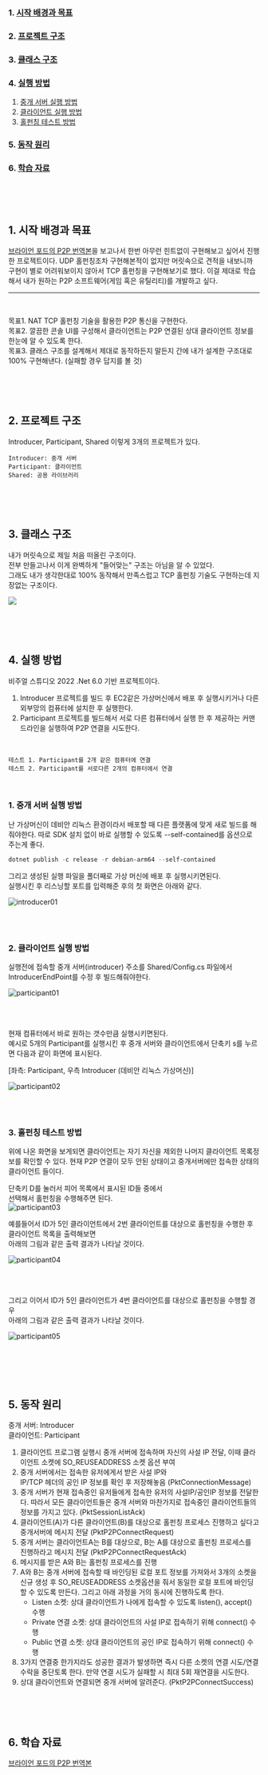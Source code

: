 ### 1. <a href="#_1" id="li_1">시작 배경과 목표</a>
### 2. <a href="#_2" id="li_2">프로젝트 구조</a>
### 3. <a href="#_3" id="li_3">클래스 구조</a>
### 4. <a href="#_4" id="li_4">실행 방법</a>
1. <a href="#_4_1" id="li_4_1">중개 서버 실행 방법</a>
2. <a href="#_4_2" id="li_4_2">클라이언트 실행 방법</a>
3. <a href="#_4_3" id="li_4_3">홀펀칭 테스트 방법</a>
### 5. <a href="#_5" id="li_5">동작 원리</a>
### 6. <a href="#_6" id="li_6">학습 자료</a>

<br>
<br>
<br>

## 1. 시작 배경과 목표 <a href="#_1" id="_1"></a>

[브라이언 포드의 P2P 번역본](https://github.com/yjd6808/_YJD_BF_p2pnat)을 보고나서 한번 아무런 힌트없이 구현해보고 싶어서 진행한 
프로젝트이다. UDP 홀펀칭조차 구현해본적이 없지만 머릿속으로 견적을 내보니까 구현이 별로 어려워보이지 않아서 TCP 홀펀칭을 구현해보기로 했다. 이걸 제대로 학습해서 내가 원하는 P2P 소프트웨어(게임 혹은 유틸리티)를 개발하고 싶다.

---

<br>

목표1. NAT TCP 홀펀칭 기술을 활용한 P2P 통신을 구현한다.  
목표2. 깔끔한 콘솔 UI를 구성해서 클라이언트는 P2P 연결된 상대 클라이언트 정보를 한눈에 알 수 있도록 한다.  
목표3. 클래스 구조를 설계해서 제대로 동작하든지 말든지 간에 내가 설계한 구조대로 100% 구현해낸다. (실패할 경우 답지를 볼 것)  


<br>
<br>
<br>

## 2. 프로젝트 구조 <a href="#_2" id="_2"></a>

Introducer, Participant, Shared 이렇게 3개의 프로젝트가 있다.  

    Introducer: 중개 서버
    Participant: 클라이언트
    Shared: 공용 라이브러리


<br>
<br>
<br>

## 3. 클래스 구조 <a href="#_3" id="_3"></a>

내가 머릿속으로 제일 처음 떠올린 구조이다.  
전부 만들고나서 이게 완벽하게 "들어맞는" 구조는 아님을 알 수 있었다.  
그래도 내가 생각한대로 100% 동작해서 만족스럽고 TCP 홀펀칭 기술도 구현하는데 지장없는 구조이다.

![](./Documents/Images/class_structure.png)



<br>
<br>
<br>

## 4. 실행 방법 <a href="#_4" id="_4"></a>

비주얼 스튜디오 2022 .Net 6.0 기반 프로젝트이다.  

1. Introducer 프로젝트를 빌드 후 EC2같은 가상머신에서 배포 후 실행시키거나 다른 외부망의 컴퓨터에 설치한 후 실행한다.
2. Participant 프로젝트를 빌드해서 서로 다른 컴퓨터에서 실행 한 후 제공하는 커맨드라인을 실행하여 P2P 연결을 시도한다.

<br>
    
    테스트 1. Participant를 2개 같은 컴퓨터에 연결
    테스트 2. Participant를 서로다른 2개의 컴퓨터에서 연결

<br>

### 1. <b>중개 서버 실행 방법</b><a href="#_4_1" id="_4_1"></a>

난 가상머신이 데비안 리눅스 환경이라서 배포할 때 다른 플랫폼에 맞게 새로 빌드를 해줘야한다. 따로 SDK 설치 없이 바로 실행할 수 있도록 --self-contained를 옵션으로 주는게 좋다.

```powershell
dotnet publish -c release -r debian-arm64 --self-contained
```

그리고 생성된 실행 파일을 폴더째로 가상 머신에 배포 후 실행시키면된다.  
실행시킨 후 리스닝할 포트를 입력해준 후의 첫 화면은 아래와 같다.

![introducer01](./Documents/Images/introducer01.png)


<br>
<br>


### 2. <b>클라이언트 실행 방법</b><a href="#_4_2" id="_4_2"></a>

실행전에 접속할 중개 서버(introducer) 주소를 Shared/Config.cs 파일에서  
IntroducerEndPoint를 수정 후 빌드해줘야한다.

![participant01](./Documents/Images/participant01.png)

<br>
<br>

현재 컴퓨터에서 바로 원하는 갯수만큼 실행시키면된다.  
예시로 5개의 Participant를 실행시킨 후 중개 서버와 클라이언트에서 단축키 s를 누르면 다음과 같이 화면에 표시된다.

[좌측: Participant, 우측 Introducer (데비안 리눅스 가상머신)]

![participant02](./Documents/Images/participant02.png)

<br>
<br>

### 3. <b>홀펀칭 테스트 방법</b><a href="#_4_3" id="_4_3"></a>

위에 나온 화면을 보게되면 클라이언트는 자기 자신을 제외한 나머지 클라이언트 목록정보를 확인할 수 있다. 현재 P2P 연결이 모두 안된 상태이고 중개서버에만 접속한 상태의 클라이언트 들이다.

단축키 D를 눌러서 피어 목록에서 표시된 ID들 중에서   
선택해서 홀펀칭을 수행해주면 된다.  
![participant03](./Documents/Images/participant03.png)

예를들어서 ID가 5인 클라이언트에서 2번 클라이언트를 대상으로 홀펀칭을 수행한 후 클라이언트 목록을 출력해보면  
아래의 그림과 같은 출력 결과가 나타날 것이다.

![participant04](./Documents/Images/participant04.png)

<br>
<br>

그리고 이어서 ID가 5인 클라이언트가 4번 클라이언트를 대상으로
홀펀칭을 수행할 경우  
아래의 그림과 같은 출력 결과가 나타날 것이다.

![participant05](./Documents/Images/participant05.png)

<br>
<br>
<br>
<br>


## 5. 동작 원리 <a href="#_5" id="_5"></a>

중개 서버: Introducer  
클라이언트: Participant

 1. 클라이언트 프로그램 실행시 중개 서버에 접속하며 자신의 사설 IP 전달,
    이때 클라이언트 소켓에 SO_REUSEADDRESS 소켓 옵션 부여
 2. 중개 서버에서는 접속한 유저에게서 받은 사설 IP와  
    IP/TCP 헤더의 공인 IP 정보를 확인 후 저장해놓음 (PktConnectionMessage)
 3. 중개 서버가 현재 접속중인 유저들에게 접속한 유저의 사설IP/공인IP 정보를 전달한다. 따라서 모든 클라이언트들은 중개 서버와 마찬가지로 접속중인 클라이언트들의 정보를 가지고 있다. (PktSessionListAck)
 4. 클라이언트(A)가 다른 클라이언트(B)를 대상으로 홀펀칭 프로세스 진행하고 싶다고 중개서버에 메시지 전달 (PktP2PConnectRequest)
 5. 중개 서버는 클라이언트A는 B를 대상으로, B는 A를 대상으로 홀펀칭 프로세스를 진행하라고 메시지 전달 (PktP2PConnectRequestAck)
 6. 메시지를 받은 A와 B는 홀펀칭 프로세스를 진행
 7. A와 B는 중개 서버에 접속할 때 바인딩된 로컬 포트 정보를 가져와서 3개의 소켓을 신규 생성 후 SO_REUSEADDRESS 소켓옵션을 줘서 동일한 로컬 포트에 바인딩할 수 있도록 만든다. 그리고 아래 과정을 거의 동시에 진행하도록 한다.
    - Listen 소켓: 상대 클라이언트가 나에게 접속할 수 있도록 listen(), accept() 수행
    - Private 연결 소켓: 상대 클라이언트의 사설 IP로 접속하기 위해 connect() 수행
    - Public 연결 소켓: 상대 클라이언트의 공인 IP로 접속하기 위해 connect() 수행
8. 3가지 연결중 한가지라도 성공한 결과가 발생하면 즉시 다른 소켓의 연결 시도/연결 수락을 중단토록 한다. 만약 연결 시도가 실패할 시 최대 5회 재연결을 시도한다.
9. 상대 클라이언트와 연결되면 중개 서버에 알려준다. (PktP2PConnectSuccess)

<br>
<br>
<br>


## 6. 학습 자료 <a href="#_6" id="_6"></a>

[브라이언 포드의 P2P 번역본](https://github.com/yjd6808/_YJD_BF_p2pnat)

